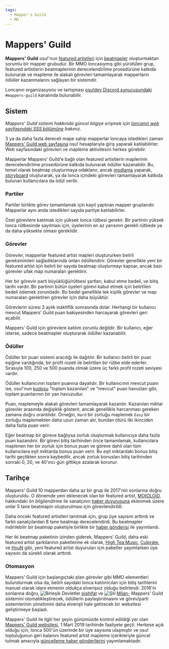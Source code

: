 ```yaml
---
tags:
  - Mapper's Guild
  - MG
---
```


# Mappers' Guild

**Mappers' Guild** osu!'nun [featured artistleri](/wiki/Featured_Artists) için [beatmapler](/wiki/Beatmap) oluşturmaktan sorumlu bir mapper grubudur. Bir MMO loncasıymış gibi yürütülen grup, featured artistlerin beatmaplerinin derecelendirilme prosedürüne katkıda bulunarak ve mapleme ile alakalı görevleri tamamlayarak mapperların ödüller kazanmalarını sağlayan bir sistemdir.

Loncanın organizasyonu ve tartışması [osu!dev Discord sunucusundaki](https://discord.gg/ppy) `#mappers-guild` kanalında bulunabilir.

## Sistem

*Mappers' Guild sistemi hakkında güncel bilgiye erişmek için [loncanın web sayfasındaki SSS bölümüne](https://mappersguild.com/faq) bakınız.*

3 ya da daha fazla dereceli mape sahip mapperlar loncaya istedikleri zaman [Mappers' Guild web sayfasına](https://mappersguild.com/) osu! hesaplarıyla giriş yaparak katılabilirler. Web sayfasındaki görevleri ve mapleme aktivitesini herkes görebilir.

Mapperlar Mappers' Guild'e bağlı olan featured artistlerin maplerinin derecelendirilme prosedürüne katkıda bulunarak ödüller kazanabilir. Bu, temel olarak beatmap oluşturmaya odaklanır, ancak [modlama](/wiki/Modding) yaparak, [storyboard](/wiki/Storyboards) oluşturarak, ya da lonca içindeki görevleri tamamlayarak katkıda bulunan kullanıcılara da ödül verilir.

### Partiler

Partiler birlikte görev tamamlamak için kayıt yaptıran mapper gruplarıdır. Mapperlar aynı anda istedikleri sayıda partiye katılabilirler.

Özel görevlere katılmak için yüksek lonca rütbesi gerekir. Bir partinin yüksek lonca rütbesinde sayılması için, üyelerinin en az yarısının gerekli rütbede ya da daha yüksekte olması gereklidir.

### Görevler

Görevler, mapperlar featured artist mapleri oluştururken belirli gereksinimleri sağladıklarında onları ödüllendirir. Görevler genellikle yeni bir featured artist için belirli bir sayıda beatmap oluşturmayı kapsar, ancak bazı görevler ufak map numaraları gerektirir.

Her bir görevin parti büyüklüğü/rütbesi şartları, kabul etme bedeli, ve bitiş tarihi vardır. Bir partinin bütün üyeleri görevi kabul etmek için belirtilen bedeli ödemek zorundadır. Bu bedel genellikle tek kişilik görevler ve map numaraları gerektiren görevler için daha büyüktür.

Görevlerin süresi 3 aylık inaktiflik sonrasında dolar. Herhangi bir kullanıcı mevcut Mappers' Guild puan bakiyesinden harcayarak görevleri geri açabilir.

Mappers' Guild için görevlere katılım zorunlu değildir. Bir kullanıcı, eğer isterse, sadece beatmapler oluşturarak ödüller kazanabilir.

### Ödüller

Ödüller bir puan sistemi aracılığı ile dağıtılır. Bir kullanıcı belirli bir puan eşiğine vardığında, bir profil rozeti ile belirtilen bir rütbe elde ederler. Sırasıyla 100, 250 ve 500 puanda olmak üzere üç farklı profil rozeti seviyesi vardır.

Ödüller kullanıcının toplam puanına dayalıdır. Bir kullanıcının mevcut puanı ise, osu!'nun [kudosu](/wiki/Modding/Kudosu) "toplam kazanılan" ve "mevcut" puan havuzları gibi, toplam puanlarının bir yan havuzudur.

Puan, maplemeyle alakalı görevleri tamamlayarak kazanılır. Kazanılan miktar görevler arasında değişiklik gösterir, ancak genellikle harcanması gereken zamana doğru orantılıdır. Örneğin, `Hard` bir zorluğu maplemek `Easy` bir zorluğu maplemekten daha uzun zaman alır, bundan ötürü ilki ikinciden daha fazla puan verir.

Eğer beatmap bir göreve bağlıysa zorluk oluşturmak kullanıcıya daha fazla puan kazandırır. Bir görevi bitiş tarihinden önce tamamlamak, kullanıcılara maplenen her bir zorluk için bonus puan ve göreve dahil olan tüm kullanıcılara eşit miktarda bonus puan verir. Bu eşit miktardaki bonus bitiş tarihi geçtikten sonra kaybedilir, ancak zorluk bonusları bitiş tarihinden sonraki 0, 20, ve 40'ıncı gün gittikçe azalarak korunur.

## Tarihçe

Mappers' Guild 10 mapperdan daha az bir grup ile 2017'nin sonlarına doğru oluşturuldu. O dönemde yeni eklenecek olan bir featured artist, [MOtOLOiD](https://osu.ppy.sh/beatmaps/artists/19), hakkındaki ön bilgilendirme ile sanatçının [haber duyurusuna](https://osu.ppy.sh/home/news/2017-11-07-new-featured-artist-motoloid) eklenmek üzere onlar 5 tane beatmapin oluşturulması için görevlendirildi.

Daha önceki featured artistleri tanıtmak için, grup üye sayısını arttırdı ve farklı sanatçılardan 8 tane beatmap derecelendirdi. Bu beatmapler indirilebilir bir beatmap paketiyle birlikte bir [haber gönderisi](https://osu.ppy.sh/home/news/2018-03-17-new-mappers-guild-pack-release) ile yayımlandı.

Her iki beatmap paketinin izinden giderek, Mappers' Guild, daha eski featured artist şarkılarının paketlerine ek olarak, [High Tea Music](https://osu.ppy.sh/home/news/2018-08-13-new-featured-artist-high-tea-music), [Culprate](https://osu.ppy.sh/home/news/2018-11-21-new-featured-artist-culprate), ve [HyuN](https://osu.ppy.sh/beatmaps/artists/33) gibi, yeni featured artist duyuruları için paketler yayımlarken üye sayısını da sürekli olarak arttırdı.

### Otomasyon

Mappers' Guild için başlangıçtaki plan görevler gibi MMO elementleri bulundurmak olsa da, belirli sayıdaki lonca katılımcıları için bitiş tarihlerini manuel olarak idare etmenin oldukça elverişsiz olduğu belirlendi. 2018'in sonlarına doğru, ![][flag_US] [pishifat](https://osu.ppy.sh/users/3178418) ve ![][flag_CL] [Milan-](https://osu.ppy.sh/users/1052994) Mappers' Guild sistemini otomatikleştirecek, ödüllerin paylaştırılmasını ve görev/parti sistemlerinin yönetimini daha elverişli hale getirecek bir websitesi geliştirmeye başladı.

Mappers' Guild ile ilgili her şeyin günümüzde kontrol edildiği yer olan [Mappers' Guild websitesi](https://mappersguild.com/), 1 Mart 2019 tarihinde faaliyete geçti. Herkese açık olduğu için, lonca 500'ün üzerinde bir üye sayısına ulaşmıştır ve osu! topluluğunun geri kalanını featured artist mapleme içerikleriyle güncel tutmak amacıyla [güncelleme haber gönderilerini](https://osu.ppy.sh/home/news/2019-11-29-featured-artist-beatmap-updates-from-the-mappers-guild) yayımlamaktadır.

[flag_CL]: /wiki/shared/flag/CL.gif "Şili"
[flag_US]: /wiki/shared/flag/US.gif "Birleşik Devletler"
